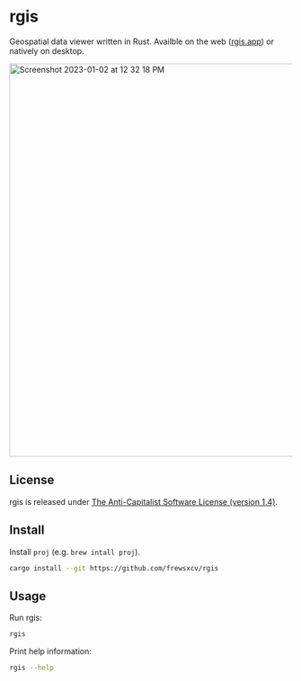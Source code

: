 # rgis

Geospatial data viewer written in Rust. Availble on the web ([rgis.app](https://rgis.app)) or natively on desktop.

<img width="700" alt="Screenshot 2023-01-02 at 12 32 18 PM" src="https://user-images.githubusercontent.com/416575/210263423-16b67cfc-5381-4e0a-8b3e-33f289c3a14b.png">

## License

rgis is released under [The Anti-Capitalist Software License (version 1.4)](https://anticapitalist.software/).

## Install

Install `proj` (e.g. `brew intall proj`).

```sh
cargo install --git https://github.com/frewsxcv/rgis
```

## Usage

Run rgis:

```sh
rgis
```

Print help information:

```sh
rgis --help
```

